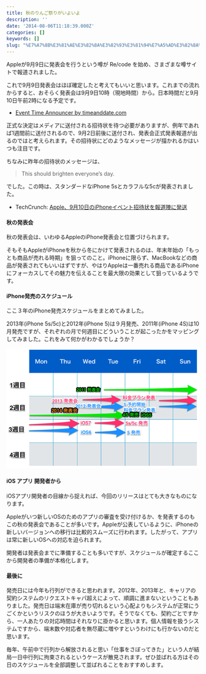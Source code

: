 ```yaml
---
title: 秋のりんご祭りがいよいよ
description: ''
date: '2014-08-06T11:18:39.000Z'
categories: []
keywords: []
slug: "%E7%A7%8B%E3%81%AE%E3%82%8A%E3%82%93%E3%81%94%E7%A5%AD%E3%82%8A%E3%81%8C%E3%81%84%E3%82%88%E3%81%84%E3%82%88"
---
```

Appleが9月9日に発表会を行うという噂が Re/code を始め、さまざまな噂サイトで報道されました。

これで9月9日発表会はほぼ確定したと考えてもいいと思います。これまでの流れからすると、おそらく発表会は9月9日10時（現地時間）から。日本時間だと9月10日午前2時になる予定です。

*   [Event Time Announcer by timeanddate.com](http://www.timeanddate.com/worldclock/fixedtime.html?msg=Apple+Media+Event+September&iso=20140909T10&p1=1239)

正式な決定はメディアに送付される招待状を待つ必要がありますが、例年であれば1週間前に送付されるので、9月2日前後に送付され、発表会正式発表報道が出るのではと考えられます。その招待状にどのようなメッセージが描かれるかはいつも注目です。

ちなみに昨年の招待状のメッセージは、

> This should brighten everyone’s day.

でした。この時は、スタンダードなiPhone 5sとカラフルな5cが発表されました。

*   TechCrunch: [Apple、9月10日のiPhoneイベント招待状を報道陣に発送](http://jp.techcrunch.com/2013/09/04/20130903apples-september-10-iphone-event-now-official-as-invites-sent-to-press/)

#### 秋の発表会

秋の発表会は、いわゆるAppleのiPhone発表会と位置づけられます。

そもそもAppleがiPhoneを秋から冬にかけて発表されるのは、年末年始の「もっとも商品が売れる時期」を狙ってのこと。iPhoneに限らず、MacBookなどの商品が発表されてもいいはずですが、やはりAppleは一番売れる商品であるiPhoneにフォーカスしてその魅力を伝えることを最大限の効果として狙っているようです。

#### iPhone発売のスケジュール

ここ３年のiPhone発売スケジュールをまとめてみました。

2013年(iPhone 5s/5c)と2012年(iPhone 5)は９月発売、2011年(iPhone 4S)は10月発売ですが、それぞれの月で何週目にどういうことが起こったかをマッピングしてみました。これをみて何かがわかるでしょうか？

![](0__OouLiHiFgZaxAlZK.png)

#### iOS アプリ 開発者から

iOSアプリ開発者の目線から捉えれば、今回のリリースはとても大きなものになります。

Appleがいつ新しいOSのためのアプリの審査を受け付けるか、を発表するのもこの秋の発表会であることが多いです。Appleが公表しているように、iPhoneの新しいバージョンへの移行は比較的スムーズに行われます。したがって、アプリは常に新しいOSへの対応を迫られます。

開発者は発表会までに準備することも多いですが、スケジュールが確定するここから開発者の準備が本格化します。

#### 最後に

発売日には今年も行列ができると思われます。2012年、2013年と、キャリアの契約システムのリクエストキャパ超えによって、順調に進まないということもありました。発売日は端末在庫が売り切れるという心配よりもシステムが正常にうごくかというリスクのほうが大きいようです。そうでなくても、契約ごとですから、一人あたりの対応時間はそれなりに掛かると思います。個人情報を扱うシステムですから、端末数や対応者を無尽蔵に増やすというわけにも行かないのだと思います。

毎年、午前中で行列から解放されると思い「仕事をさぼってきた」という人が結局一日中行列に拘束されるというケースが散見されます。ぜひ並ばれる方はその日のスケジュールを全部調整して並ばれることをおすすめします。